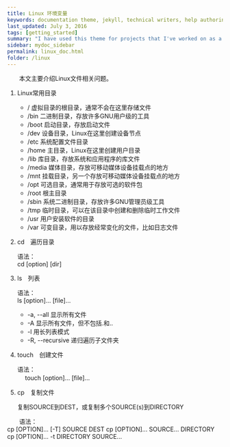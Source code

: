```yaml
---
title: Linux 环境变量
keywords: documentation theme, jekyll, technical writers, help authoring tools, hat replacements
last_updated: July 3, 2016
tags: [getting_started]
summary: "I have used this theme for projects that I've worked on as a professional technical writer."
sidebar: mydoc_sidebar
permalink: linux_doc.html
folder: /linux
---
```


　　本文主要介绍Linux文件相关问题。　　

1. Linux常用目录
  
   * /        虚拟目录的根目录，通常不会在这里存储文件　　    
   * /bin     二进制目录，存放许多GNU用户级的工具　　
   * /boot    启动目录，存放启动文件　　
   * /dev     设备目录，Linux在这里创建设备节点  
   * /etc     系统配置文件目录  
   * /home    主目录，Linux在这里创建用户目录  
   * /lib     库目录，存放系统和应用程序的库文件  
   * /media   媒体目录，存放可移动媒体设备挂载点的地方
   * /mnt     挂载目录，另一个存放可移动媒体设备挂载点的地方  
   * /opt     可选目录，通常用于存放可选的软件包
   * /root    根主目录  
   * /sbin    系统二进制目录，存放许多GNU管理员级工具
   * /tmp     临时目录，可以在该目录中创建和删除临时工作文件
   * /usr     用户安装软件的目录
   * /var     可变目录，用以存放经常变化的文件，比如日志文件　　

2. cd　遍历目录

   语法：  
       cd [option] [dir]

3. ls　列表  

   语法：  
       ls [option]... [file]...

   * -a, --all 显示所有文件  
   * -A 显示所有文件，但不包括.和..  
   * -l 用长列表模式  
   * -R, --recursive 递归遍历子文件夹  
  
4. touch　创建文件

   语法：    
  　   touch [option]... [file]...  

5. cp　复制文件　　
  
   复制SOURCE到DEST，或复制多个SOURCE(s)到DIRECTORY　　

　　语法：    
      cp [OPTION]... [-T] SOURCE DEST
      cp [OPTION]... SOURCE... DIRECTORY
      cp [OPTION]... -t DIRECTORY SOURCE...
 
